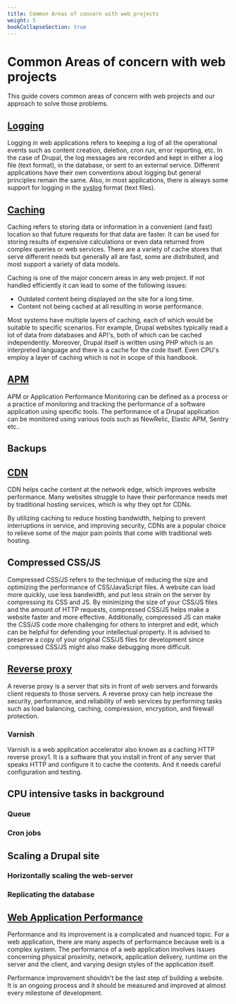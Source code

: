 ```yaml
---
title: Common Areas of concern with web projects
weight: 5
bookCollapseSection: true
---
```


# Common Areas of concern with web projects

This guide covers common areas of concern with web projects and our approach to solve those problems.

## [Logging](/docs/common-areas/logging)

Logging in web applications refers to keeping a log of all the operational events such as content creation, deletion, cron run, error reporting, etc. In the case of Drupal, the log messages are recorded and kept in either a log file (text format), in the database, or sent to an external service. Different applications have their own conventions about logging but general principles remain the same. Also, in most applications, there is always some support for logging in the [syslog](https://en.wikipedia.org/wiki/Syslog) format (text files).

## [Caching](/docs/common-areas/caching)

Caching refers to storing data or information in a convenient (and fast) location so that future requests for that data are faster. It can be used for storing results of expensive calculations or even data returned from complex queries or web services. There are a variety of cache stores that serve different needs but generally all are fast, some are distributed, and most support a variety of data models.

Caching is one of the major concern areas in any web project. If not handled efficiently it can lead to some of the following issues:

- Outdated content being displayed on the site for a long time.
- Content not being cached at all resulting in worse performance.

Most systems have multiple layers of caching, each of which would be suitable to specific scenarios. For example, Drupal websites typically read a lot of data from databases and API's, both of which can be cached independently. Moreover, Drupal itself is written using PHP which is an interpreted language and there is a cache for the code itself. Even CPU's employ a layer of caching which is not in scope of this handbook.

## [APM](/docs/common-areas/apm)

APM or Application Performance Monitoring can be defined as a process or a practice of monitoring and tracking the performance of a software application using specific tools. The performance of a Drupal application can be monitored using various tools such as NewRelic, Elastic APM, Sentry etc..

## Backups

## [CDN](/docs/common-areas/cdn)
CDN helps cache content at the network edge, which improves website performance. Many websites struggle to have their performance needs met by traditional hosting services, which is why they opt for CDNs.

By utilizing caching to reduce hosting bandwidth, helping to prevent interruptions in service, and improving security, CDNs are a popular choice to relieve some of the major pain points that come with traditional web hosting.

## Compressed CSS/JS
Compressed CSS/JS refers to the technique of reducing the size and optimizing the performance of CSS/JavaScript files. A website can load more quickly, use less bandwidth, and put less strain on the server by compressing its CSS and JS. 
By minimizing the size of your CSS/JS files and the amount of HTTP requests, compressed CSS/JS helps make a website faster and more effective. Additionally, compressed JS can make the CSS/JS code more challenging for others to interpret and edit, which can be helpful for defending your intellectual property. It is advised to preserve a copy of your original CSS/JS files for development since compressed CSS/JS might also make debugging more difficult.


## [Reverse proxy](/docs/common-areas/reverseproxy)
A reverse proxy is a server that sits in front of web servers and forwards client requests to those servers. A reverse proxy can help increase the security, performance, and reliability of web services by performing tasks such as load balancing, caching, compression, encryption, and firewall protection. 

### Varnish
Varnish is a web application accelerator also known as a caching HTTP reverse proxy1. It is a software that you install in front of any server that speaks HTTP and configure it to cache the contents. And it needs careful configuration and testing.

## CPU intensive tasks in background

### Queue

### Cron jobs

## Scaling a Drupal site

### Horizontally scaling the web-server

### Replicating the database

## [Web Application Performance](/docs/common-areas/performance-improvement)

Performance and its improvement is a complicated and nuanced topic. For a web application, there are many aspects of performance because web is a complex system. The performance of a web application involves issues concerning physical proximity, network, application delivery, runtime on the server and the client, and varying design styles of the application itself.

Performance improvement shouldn't be the last step of building a website. It is an ongoing process and it should be measured and improved at almost every milestone of development.

